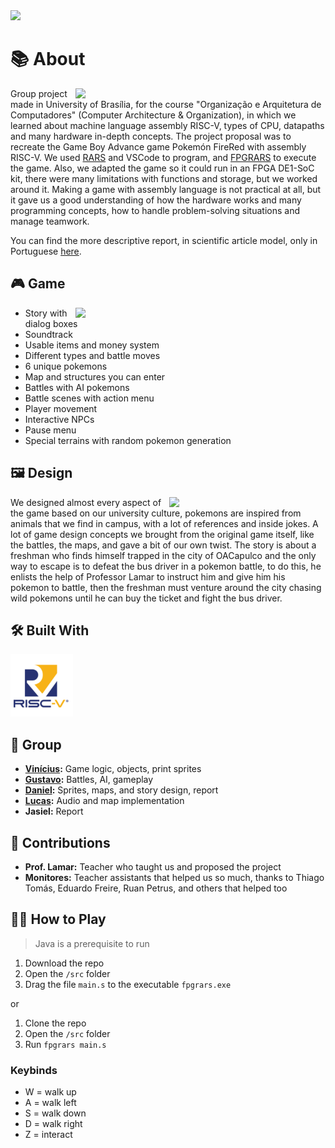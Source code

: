 <picture>
  <img src="https://user-images.githubusercontent.com/64702639/222986019-f645f57e-ac03-4276-9da3-345a3dd31d1a.png" width="30%"/>
</picture>

# 📚 About

<picture>
  <img src="https://user-images.githubusercontent.com/64702639/222988967-26dee8af-943d-47c0-b9a8-7f3fb0f3835c.gif" align="right" width="400"/>
</picture>

Group project made in University of Brasília, for the course "Organização e Arquitetura de Computadores" (Computer Architecture & Organization), in which we learned about machine language assembly RISC-V, types of CPU, datapaths and many hardware in-depth concepts. The project proposal was to recreate the Game Boy Advance game Pokemón FireRed with assembly RISC-V. We used [RARS](https://github.com/TheThirdOne/rars) and VSCode to program, and [FPGRARS](https://github.com/LeoRiether/FPGRARS) to execute the game. Also, we adapted the game so it could run in an FPGA DE1-SoC kit, there were many limitations with functions and storage, but we worked around it. Making a game with assembly language is not practical at all, but it gave us a good understanding of how the hardware works and many programming concepts, how to handle problem-solving situations and manage teamwork. 

You can find the more descriptive report, in scientific article model, only in Portuguese [here](Grupo7_Trabalho.pdf).

## 🎮 Game

<picture>
  <img src="https://user-images.githubusercontent.com/64702639/222989664-66eee7dd-ae6a-4f79-86bf-90c4768f1055.gif" align="right" width="400"/>
</picture>

- Story with dialog boxes
- Soundtrack
- Usable items and money system
- Different types and battle moves
- 6 unique pokemons
- Map and structures you can enter
- Battles with AI pokemons
- Battle scenes with action menu
- Player movement
- Interactive NPCs
- Pause menu
- Special terrains with random pokemon generation

## 🖼 Design

<picture>
  <img src="https://user-images.githubusercontent.com/64702639/223018760-caef73ec-f7e2-4851-9ff2-0d638a586b07.png" align="right" width="250"/>
</picture>

We designed almost every aspect of the game based on our university culture, pokemons are inspired from animals that we find in campus, with a lot of references and inside jokes. A lot of game design concepts we brought from the original game itself, like the battles, the maps, and gave a bit of our own twist. The story is about a freshman who finds himself trapped in the city of OACapulco and the only way to escape is to defeat the bus driver in a pokemon battle, to do this, he enlists the help of Professor Lamar to instruct him and give him his pokemon to battle, then the freshman must venture around the city chasing wild pokemons until he can buy the ticket and fight the bus driver.

## 🛠 Built With

<a href="https://github.com/topics/riscv">
  <img src="https://raw.githubusercontent.com/github/explore/592cc967e9ebbc60f2a532f577efa072f4bfccaa/topics/riscv/riscv.png" width="100"/>
</a>

## 👥 Group

- **[Vinícius](https://github.com/Vini-ara):** Game logic, objects, print sprites
- **[Gustavo](https://github.com/GMTonnera):** Battles, AI, gameplay
- **[Daniel](https://github.com/dancpluz):** Sprites, maps, and story design, report
- **[Lucas](https://github.com/Amaralfaria):** Audio and map implementation
- **Jasiel:** Report

## 🤝 Contributions 

- **Prof. Lamar:** Teacher who taught us and proposed the project
- **Monitores:** Teacher assistants that helped us so much, thanks to Thiago Tomás, Eduardo Freire, Ruan Petrus, and others that helped too

## 👨‍💻 How to Play

> Java is a prerequisite to run

1. Download the repo
2. Open the ```/src``` folder
3. Drag the file ```main.s``` to the executable ```fpgrars.exe```

or

1. Clone the repo
2. Open the ```/src``` folder
3. Run ```fpgrars main.s```

### Keybinds

- W = walk up
- A = walk left
- S = walk down
- D = walk right
- Z = interact
